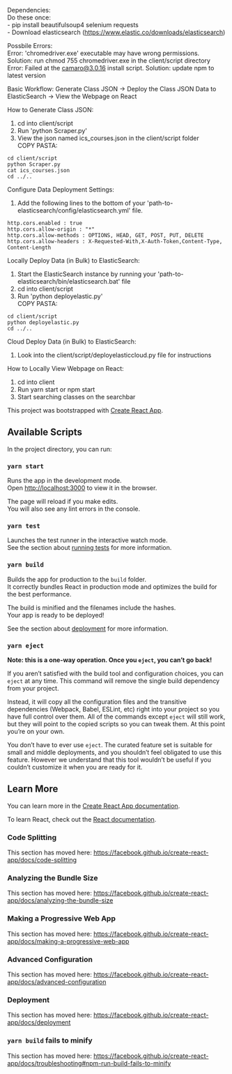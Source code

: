 Dependencies:  
    Do these once:  
    - pip install beautifulsoup4 selenium requests  
    - Download elasticsearch (https://www.elastic.co/downloads/elasticsearch)  

Possbile Errors:  
    Error: 'chromedriver.exe' executable may have wrong permissions.  
    Solution: run chmod 755 chromedriver.exe in the client/script directory  
    Error: Failed at the camaro@3.0.16 install script.
    Solution: update npm to latest version

Basic Workflow:
Generate Class JSON -> Deploy the Class JSON Data to ElasticSearch -> View the Webpage on React

How to Generate Class JSON:
1. cd into client/script
2. Run 'python Scraper.py'
3. View the json named ics_courses.json in the client/script folder  
COPY PASTA:  
```
cd client/script  
python Scraper.py  
cat ics_courses.json  
cd ../..
```

Configure Data Deployment Settings:
1. Add the following lines to the bottom of your 'path-to-elasticsearch/config/elasticsearch.yml' file.  
```
http.cors.enabled : true    
http.cors.allow-origin : "*"  
http.cors.allow-methods : OPTIONS, HEAD, GET, POST, PUT, DELETE  
http.cors.allow-headers : X-Requested-With,X-Auth-Token,Content-Type, Content-Length  
```

Locally Deploy Data (in Bulk) to ElasticSearch:
1. Start the ElasticSearch instance by running your 'path-to-elasticsearch/bin/elasticsearch.bat' file  
2. cd into client/script
3. Run 'python deployelastic.py'  
COPY PASTA:  
```
cd client/script  
python deployelastic.py  
cd ../..
```

Cloud Deploy Data (in Bulk) to ElasticSearch:  
1. Look into the client/script/deployelasticcloud.py file for instructions

How to Locally View Webpage on React:
1. cd into client
2. Run yarn start or npm start
3. Start searching classes on the searchbar

This project was bootstrapped with [Create React App](https://github.com/facebook/create-react-app).

## Available Scripts

In the project directory, you can run:

### `yarn start`

Runs the app in the development mode.<br />
Open [http://localhost:3000](http://localhost:3000) to view it in the browser.

The page will reload if you make edits.<br />
You will also see any lint errors in the console.

### `yarn test`

Launches the test runner in the interactive watch mode.<br />
See the section about [running tests](https://facebook.github.io/create-react-app/docs/running-tests) for more information.

### `yarn build`

Builds the app for production to the `build` folder.<br />
It correctly bundles React in production mode and optimizes the build for the best performance.

The build is minified and the filenames include the hashes.<br />
Your app is ready to be deployed!

See the section about [deployment](https://facebook.github.io/create-react-app/docs/deployment) for more information.

### `yarn eject`

**Note: this is a one-way operation. Once you `eject`, you can’t go back!**

If you aren’t satisfied with the build tool and configuration choices, you can `eject` at any time. This command will remove the single build dependency from your project.

Instead, it will copy all the configuration files and the transitive dependencies (Webpack, Babel, ESLint, etc) right into your project so you have full control over them. All of the commands except `eject` will still work, but they will point to the copied scripts so you can tweak them. At this point you’re on your own.

You don’t have to ever use `eject`. The curated feature set is suitable for small and middle deployments, and you shouldn’t feel obligated to use this feature. However we understand that this tool wouldn’t be useful if you couldn’t customize it when you are ready for it.

## Learn More

You can learn more in the [Create React App documentation](https://facebook.github.io/create-react-app/docs/getting-started).

To learn React, check out the [React documentation](https://reactjs.org/).

### Code Splitting

This section has moved here: https://facebook.github.io/create-react-app/docs/code-splitting

### Analyzing the Bundle Size

This section has moved here: https://facebook.github.io/create-react-app/docs/analyzing-the-bundle-size

### Making a Progressive Web App

This section has moved here: https://facebook.github.io/create-react-app/docs/making-a-progressive-web-app

### Advanced Configuration

This section has moved here: https://facebook.github.io/create-react-app/docs/advanced-configuration

### Deployment

This section has moved here: https://facebook.github.io/create-react-app/docs/deployment

### `yarn build` fails to minify

This section has moved here: https://facebook.github.io/create-react-app/docs/troubleshooting#npm-run-build-fails-to-minify

